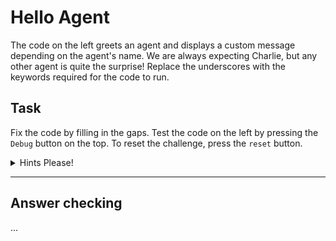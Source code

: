 # Hello Agent

The code on the left greets an agent and displays a custom message depending on the agent's name. We are always expecting Charlie, but any other agent is quite the surprise! Replace the underscores with the keywords required for the code to run.

## Task

Fix the code by filling in the gaps. Test the code on the left by pressing the `Debug` button on the top. To reset the challenge, press the `reset` button.

<details>
<summary>Hints Please!</summary>
<br>
Remember that "if" is always followed by "else" and every line ends in a semi-colon.
</details>

---

## Answer checking
...